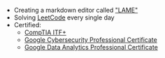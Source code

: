 - Creating a markdown editor called ["LAME"](https://github.com/izyumidev/LAME)
- Solving [LeetCode]([https://github.com/yutatokoi/leetcode](https://github.com/yutatokoi/leetcode/commits/main/)) every single day
- Certified:
  - [CompTIA ITF+](https://www.credly.com/badges/cec574c8-b5c3-4a93-a45f-cef61e554fff/public_url)
  - [Google Cybersecurity Professional Certificate](https://coursera.org/share/24d176964315a44f7b9e0b14935e044b)
  - [Google Data Analytics Professional Certificate](https://coursera.org/share/767b3329cb1ac30fb62ccf2627e27d14)
